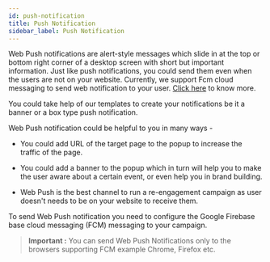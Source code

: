 ```yaml
---
id: push-notification
title: Push Notification
sidebar_label: Push Notification
---
```


Web Push notifications are alert-style messages which slide in at the top or bottom right corner of a desktop screen with short but important information. Just like push notifications, you could send them even when the users are not on your website. Currently, we support Fcm cloud messaging to send web notification to your user. [Click here](/d/docs/integration/webpushnotification-integration) to know more.

You could take help of our templates to create your notifications be it a banner or a box type push notification.

Web Push notification could be helpful to you in many ways - 

* You could add URL of the target page to the popup to increase the traffic of the page.

* You could add a banner to the popup which in turn will help you to make the user aware about a certain event, or even help you in brand building.

* Web Push is the best channel to run a re-engagement campaign as user doesn't needs to be on your website to receive them.

To send Web Push notification you need to configure the Google Firebase base cloud messaging (FCM) messaging to your campaign.

> **Important :** You can send Web Push Notifications only to the browsers supporting FCM example Chrome, Firefox etc.    